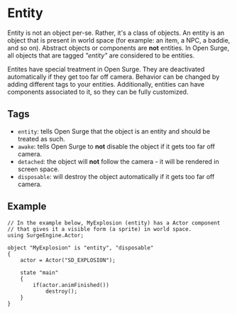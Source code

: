 Entity
======

Entity is not an object per-se. Rather, it's a class of objects. An entity is an object that is present in world space (for example: an item, a NPC, a baddie, and so on). Abstract objects or components are **not** entities. In Open Surge, all objects that are tagged *"entity"* are considered to be entities.

Entites have special treatment in Open Surge. They are deactivated automatically if they get too far off camera. Behavior can be changed by adding different tags to your entities. Additionally, entities can have components associated to it, so they can be fully customized.

Tags
----

* `entity`: tells Open Surge that the object is an entity and should be treated as such.
* `awake`: tells Open Surge to **not** disable the object if it gets too far off camera.
* `detached`: the object will **not** follow the camera - it will be rendered in screen space.
* `disposable`: will destroy the object automatically if it gets too far off camera.

Example
-------

```
// In the example below, MyExplosion (entity) has a Actor component
// that gives it a visible form (a sprite) in world space.
using SurgeEngine.Actor;

object "MyExplosion" is "entity", "disposable"
{
    actor = Actor("SD_EXPLOSION");

    state "main"
    {
        if(actor.animFinished())
            destroy();
    }
}
```
